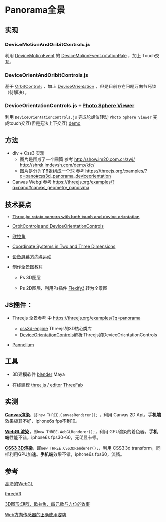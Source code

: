 # Panorama全景

## 实现

### DeviceMotionAndOribitControls.js
利用 [DeviceMotionEvent](https://developer.mozilla.org/en-US/docs/Web/API/DeviceMotionEvent) 的 [DeviceMotionEvent.rotationRate](https://developer.mozilla.org/en-US/docs/Web/API/DeviceMotionEvent/rotationRate) ，加上 Touch交互。


### DeviceOrientAndOribitControls.js
基于 [OrbitControls](https://threejs.org/docs/index.html#examples/controls/OrbitControls) ，加上 [DeviceOrientation](https://developer.mozilla.org/zh-CN/docs/Web/Events/deviceorientation) ，但是目前存在问题万向节死锁（待解决）。

### DeviceOrientationControls.js  + [Photo Sphere Viewer](https://github.com/mistic100/Photo-Sphere-Viewer)

利用 `DeviceOrientationControls.js` 完成陀螺仪转动 `Photo Sphere Viewer` 完成touch交互(但是无法上下交互) [demo](https://csgo.wanmei.com/csgoanniversay/) 


## 方法

- div + Css3 实现
  - 图片是围成了一个圆筒  参考 http://show.im20.com.cn/zwj/   http://shrek.imdevsh.com/demo/kfc/
  - 图片是分为了6张组成一个球 参考 https://threejs.org/examples/?q=pano#css3d_panorama_deviceorientation 
- Canvas Webgl 参考 https://threejs.org/examples/?q=pano#canvas_geometry_panorama

## 技术要点

- [Three.js: rotate camera with both touch and device orientation](https://stackoverflow.com/questions/35283320/three-js-rotate-camera-with-both-touch-and-device-orientation) 
- [OrbitControls and DeviceOrientationControls](https://github.com/mrdoob/three.js/issues/9047)
- [欧拉角](https://www.zhihu.com/question/47736315)
- [Coordinate Systems in Two and Three Dimensions](https://math.oregonstate.edu/home/programs/undergrad/CalculusQuestStudyGuides/vcalc/coord/coord.html)
- [设备屏幕方向与运动](https://developers.google.com/web/fundamentals/native-hardware/device-orientation/#rotation-data)
- [制作全景图教程](http://vr.sina.com.cn/news/js/2017-08-18/doc-ifykcppx9208605.shtml)

  - Ps 3D图层

  - Ps 2D图层，利用Ps插件 [Flexify2](http://www.flamingpear.com/flexify-2.html) 转为全景图


## JS插件：

- Threejs 全景参考 中 https://threejs.org/examples/?q=panorama

  - [css3d-engine](https://github.com/shrekshrek/css3d-engine) Threejs的3D核心类库
  - [DeviceOrientationControls解析](https://juejin.im/entry/5933ce66a22b9d0058e381b0) Threejs的DeviceOrientationControls

- [Pannellum](https://pannellum.org/)


## 工具

- 3D建模软件 [blender](https://www.blender.org/thanks/) Maya

- 在线建模 [three.js / editor](https://threejs.org/editor/) [ThreeFab](http://blackjk3.github.io/threefab/)


## 实测

[**Canvas渲染**](https://threejs.org/docs/#examples/renderers/CanvasRenderer)，即`new THREE.CanvasRenderer();` ，利用 Canvas 2D Api。**手机端**效果极其不好，iphone6s fps不到10。

[**WebGL渲染**](https://threejs.org/docs/#api/renderers/WebGLRenderer)，即`new THREE.WebGLRenderer();`，利用 GPU渲染的着色器。**手机端**性能不错，iphone6s fps30-60，无明显卡顿。

[**CSS3 3D渲染**](https://threejs.org/docs/#examples/renderers/CSS3DRenderer)，即`new THREE.CSS3DRenderer();`，利用 CSS3 3d transform，同样利用GPU加速。**手机端**效果不错，iphone6s fps60，流畅。



## 参考

[高冷的WebGL](https://juejin.im/entry/591d0b4d128fe1005cf6d90b)

[threeVR](https://github.com/richtr/threeVR)

[3D图形:矩阵、欧拉角、四元数与方位的故事](https://www.jianshu.com/p/7a114062866e)

[Web方向传感器的正确使用姿势](http://dtysky.moe/article/Skill-2018_06_25_a)